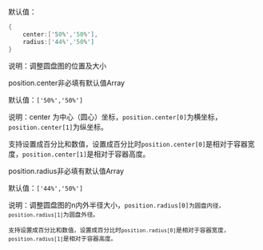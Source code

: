 默认值：

```d
{
    center:['50%','50%'],
    radius:['44%','50%']
}
```

说明：调整圆盘图的位置及大小

<p class='ev_expand_title'>position.center<span class='ev_expand_required'>非必填</span><span class='ev_expand_defaults'>有默认值</span><span class='ev_expand_type'>Array</span>

<p class='ev_expand_introduce'>默认值：<code>['50%','50%']</code>

<p class='ev_expand_introduce'>说明：center 为中心（圆心）坐标，<code>position.center[0]</code>为横坐标，<code>position.center[1]</code>为纵坐标。
<p class='ev_expand_introduce'>支持设置成百分比和数值，设置成百分比时<code>position.center[0]</code>是相对于容器宽度，<code>position.center[1]</code>是相对于容器高度。

<p class='ev_expand_title'>position.radius<span class='ev_expand_required'>非必填</span><span class='ev_expand_defaults'>有默认值</span><span class='ev_expand_type'>Array</span>

<p class='ev_expand_introduce'>默认值：<code>['44%','50%']</code>

<p class='ev_expand_introduce'>说明：调整圆盘图的n内外半径大小，<code>position.radius[0]</ode>为圆盘内径，<code>position.radius[1]</code>为圆盘外径。
<p class='ev_expand_introduce'>支持设置成百分比和数值，设置成百分比时<code>position.radius[0]</code>是相对于容器宽度，<code>position.radius[1]</code>是相对于容器高度。
